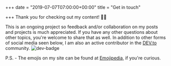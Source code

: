 +++
date = "2019-07-07T07:00:00+00:00"
title = "Get in touch"

+++
Thank you for checking out my content! 👍🏾

This is an ongoing project so feedback and/or collaboration on my posts and projects is much appreciated. If you have any other questions about other topics, you're welcome to share that as well. In addition to other forms of social media seen below, I am also an active contributor in the [DEV.to](https://dev.to/ctg123) community.
![dev-badge](/img/blog-photos/dev-badge.png)

P.S. - The emojis on my site can be found at [Emojipedia](https://emojipedia.org/), if you're curious.